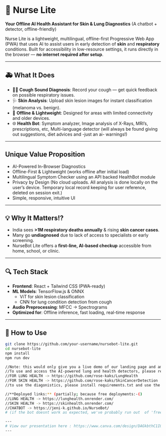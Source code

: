 # 🤖 Nurse Lite  
**Your Offline AI Health Assistant for Skin & Lung Diagnostics**
(A chatbot + detector, offline-friendly)

Nurse Lite is a lightweight, multilingual, offline-first Progressive Web App (PWA) that uses AI to assist users in early detection of **skin** and **respiratory** conditions. Built for accessibility in low-resource settings, it runs directly in the browser — **no internet required after setup**.

---

## 🚑 What It Does
- 😮‍💨 **Cough Sound Diagnosis**: Record your cough — get quick feedback on possible respiratory issues.
- 🩺 **Skin Analysis**: Upload skin lesion images for instant classification (melanoma vs. benign).
- 📱 **Offline & Lightweight**: Designed for areas with limited connectivity and older devices.
- 🌐 **Health Bot**: Symptom analyzer, Image analysis of X-Rays, MRI’s, prescriptions, etc, Multi-language detector
  (will always be found giving out suggestions, diet advices and -just an ai- warnings!)

---


## Unique Value Proposition
- AI-Powered In-Browser Diagnostics
- Offline-First & Lightweight (works offline after initial load)
- Multilingual Symptom Checker using an API backed HealthBot module
- Privacy by Design (No cloud uploads. All analysis is done locally on the user’s device. Temporary local record keeping for user reference, deleted on session exit.)
- Simple, responsive, intuitive UI 

---

## 💡 Why It Matters!?
- India sees **>1M respiratory deaths annually** & rising **skin cancer cases**.
- Many go **undiagnosed** due to lack of access to specialists or early screening.
- NurseBot Lite offers a **first-line, AI-based checkup** accessible from home, school, or clinic.

---

## 🔍 Tech Stack
- **Frontend**: React + Tailwind CSS (PWA-ready)
- **ML Models**: TensorFlow.js & ONNX  
  - ViT for skin lesion classification  
  - CNN for lung condition detection from cough
- **Audio Preprocessing**: MFCC → Spectrograms  
- **Optimized for**: Offline inference, fast loading, real-time response

---

## 🚀 How to Use
```bash
git clone https://github.com/your-username/nursebot-lite.git
cd nursebot-lite
npm install
npm run dev

//Note: this would only give you a live demo of our landing page and amazing BOT!
//To use and access the AI-powered lung and health detectors, please refer to these repositories:-
//FOR LUNG HEALTH -> https://github.com/rose-kaks/LungHealth
//FOR SKIN HEALTH -> https://github.com/rose-kaks/SkinCancerDetection
//to use the diagonistics, please install requirements.txt and use the command-> python app.py

//**Deployed links:** (partially; because free deployments:-()
//LUNG HEALTH -> https://lunghealth.onrender.com/
//SKIN HEALTH -> https://skinhealth.onrender.com/
//CHATBOT -> https://jeni-k.github.io/NurseBot/
# (if the bot doesnt work as expected, we've probably run out  of 'free services', just ping us:))

---
# View our presentation here : https://www.canva.com/design/DAGkbthC1IQ/G4fRc2bUoGxwMlxwYMvV3Q/edit?utm_content=DAGkbthC1IQ&utm_campaign=designshare&utm_medium=link2&utm_source=sharebutton
---
